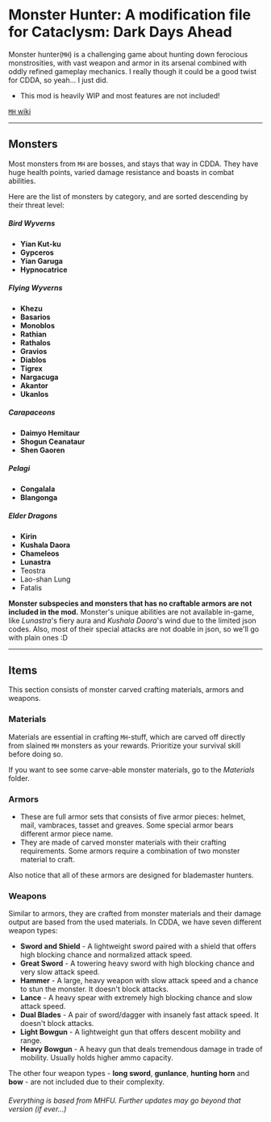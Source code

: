 # Monster Hunter: A modification file for Cataclysm: Dark Days Ahead

Monster hunter(`MH`) is a challenging game about hunting down ferocious monstrosities, with vast weapon and armor in its arsenal combined with oddly refined gameplay mechanics. I really though it could be a good twist for CDDA, so yeah... I just did.

- This mod is heavily WIP and most features are not included!

[`MH` wiki](https://monsterhunter.fandom.com/wiki/Monster_Hunter_Wiki)

***

## Monsters
Most monsters from `MH` are bosses, and stays that way in CDDA. They have huge health points, varied damage resistance and boasts in combat abilities.

Here are the list of monsters by category, and are sorted descending by their threat level:

##### Bird Wyverns
* **Yian Kut-ku**
* **Gypceros**
* **Yian Garuga**
* **Hypnocatrice**

##### Flying Wyverns
* **Khezu**
* **Basarios**
* **Monoblos**
* **Rathian**
* **Rathalos**
* **Gravios**
* **Diablos**
* **Tigrex**
* **Nargacuga**
* **Akantor**
* **Ukanlos**

##### Carapaceons
* **Daimyo Hemitaur**
* **Shogun Ceanataur**
* **Shen Gaoren**

##### Pelagi
* **Congalala**
* **Blangonga**

##### Elder Dragons
* **Kirin**
* **Kushala Daora**
* **Chameleos**
* **Lunastra**
* Teostra
* Lao-shan Lung
* Fatalis

**Monster subspecies and monsters that has no craftable armors are not included in the mod.** Monster's unique abilities are not available in-game, like _Lunastra_'s fiery aura and _Kushala Daora_'s wind due to the limited json codes. Also, most of their special attacks are not doable in json, so we'll go with plain ones :D

***

## Items
This section consists of monster carved crafting materials, armors and weapons.

### Materials
Materials are essential in crafting `MH`-stuff, which are carved off directly from slained `MH` monsters as your rewards. Prioritize your survival skill before doing so.

If you want to see some carve-able monster materials, go to the *Materials* folder.

### Armors
* These are full armor sets that consists of five armor pieces: helmet, mail, vambraces, tasset and greaves. Some special armor bears different armor piece name.
* They are made of carved monster materials with their crafting requirements. Some armors require a combination of two monster material to craft.

Also notice that all of these armors are designed for blademaster hunters.

### Weapons
Similar to armors, they are crafted from monster materials and their damage output are based from the used materials. In CDDA, we have seven different weapon types:

* **Sword and Shield** - A lightweight sword paired with a shield that offers high blocking chance and normalized attack speed.
* **Great Sword** - A towering heavy sword with high blocking chance and very slow attack speed.
* **Hammer** -  A large, heavy weapon with slow attack speed and a chance to stun the monster. It doesn't block attacks.
* **Lance** - A heavy spear with extremely high blocking chance and slow attack speed.
* **Dual Blades** - A pair of sword/dagger with insanely fast attack speed. It doesn't block attacks.
* **Light Bowgun** - A lightweight gun that offers descent mobility and range.
* **Heavy Bowgun** - A heavy gun that deals tremendous damage in trade of mobility. Usually holds higher ammo capacity.

The other four weapon types - **long sword**, **gunlance**, **hunting horn** and **bow** - are not included due to their complexity.

###### Everything is based from MHFU. Further updates may go beyond that version (if ever...)
